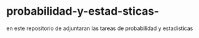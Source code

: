 # probabilidad-y-estad-sticas-
en este repositorio de adjuntaran las tareas de probabilidad y estadísticas 
